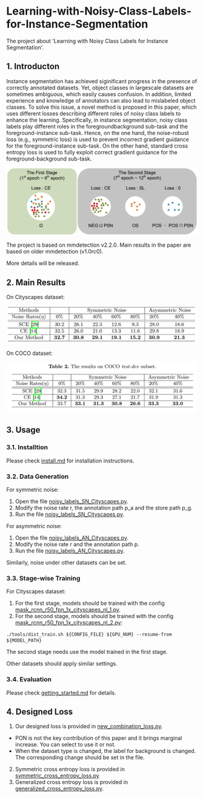 # Learning-with-Noisy-Class-Labels-for-Instance-Segmentation
The project about 'Learning with Noisy Class Labels for Instance Segmentation'.

## 1. Introducton

Instance segmentation has achieved siginificant progress in the presence of correctly annotated datasets. Yet, object classes in largescale datasets are sometimes ambiguous, which easily causes confusion. In addition, limited experience and knowledge of annotators can also lead to mislabeled object classes. To solve this issue, a novel method is proposed in this paper, which uses different losses describing different roles of noisy class labels to enhance the learning. Specifically, in instance segmentation, noisy class labels play different roles in the foregroundbackground sub-task and the foreground-instance sub-task. Hence, on the one hand, the noise-robust loss (e.g., symmetric loss) is used to prevent incorrect gradient guidance for the foreground-instance sub-task. On the other hand, standard cross entropy loss is used to fully exploit correct gradient guidance for the foreground-background sub-task.

![Overview](Illustration/Overview.png)

The project is based on mmdetection v2.2.0. Main results in the paper are based on older mmdetection (v1.0rc0).

More details will be released.

## 2. Main Results

On Cityscapes dataset:

![Cityscapes](Illustration/Cityscapes.png)

On COCO dataset:

![COCO](Illustration/COCO.png)

## 3. Usage
### 3.1. Installtion

  Please check [install.md](docs/install.md) for installation instructions.

### 3.2. Data Generation

  For symmetric noise:
  1. Open the file [noisy_labels_SN_Cityscapes.py](/noisy_labels_SN_Cityscapes.py).
  2. Modify the noise rate r, the annotation path p_a and the store path p_g.
  3. Run the file [noisy_labels_SN_Cityscapes.py](/noisy_labels_SN_Cityscapes.py).
  
  For asymmetric noise:
  1. Open the file [noisy_labels_AN_Cityscapes.py](/noisy_labels_AN_Cityscapes.py).
  2. Modify the noise rate r and the annotation path p.
  3. Run the file [noisy_labels_AN_Cityscapes.py](/noisy_labels_AN_Cityscapes.py).
  
  Similarly, noise under other datasets can be set.

### 3.3. Stage-wise Training

  For Cityscapes dataset:
  1. For the first stage, models should be trained with the config [mask_rcnn_r50_fpn_1x_cityscapes_nl_1.py](/configs/cityscapes/mask_rcnn_r50_fpn_1x_cityscapes_nl_1.py).
  2. For the second stage, models should be trained with the config [mask_rcnn_r50_fpn_1x_cityscapes_nl_2.py](/configs/cityscapes/mask_rcnn_r50_fpn_1x_cityscapes_nl_2.py):
  ```shell
  ./tools/dist_train.sh ${CONFIG_FILE} ${GPU_NUM} --resume-from ${MODEL_PATH}
  ```
  The second stage needs use the model trained in the first stage.
  
  Other datasets should apply similar settings.

### 3.4. Evaluation
  
  Please check [getting_started.md](docs/getting_started.md) for details.

## 4. Designed Loss

  1. Our designed loss is provided in [new_combination_loss.py](/mmdet/models/losses/new_combination_loss.py). 
  - PON is not the key contribution of this paper and it brings marginal increase. You can select to use it or not.
  - When the dataset type is changed, the label for background is changed. The corresponding change should be set in the file.
  2. Symmetric cross entropy loss is provided in [symmetric_cross_entropy_loss.py](/mmdet/models/losses/symmetric_cross_entropy_loss.py) 
  3. Generalized cross entropy loss is provided in [generalized_cross_entropy_loss.py](/mmdet/models/losses/generalized_cross_entropy_loss.py).
